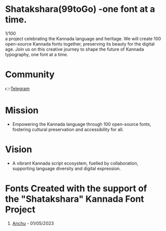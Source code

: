 # Shatakshara(99toGo) -one font at a time.
1/100\
a project celebrating the Kannada language and heritage. We will create 100 open-source Kannada fonts together, preserving its beauty for the digital age. Join us on this creative journey to shape the future of Kannada typography, one font at a time.

# Community
👉[Telegram](https://telegram.me/shatakshara)

# Mission
* Empowering the Kannada language through 100 open-source fonts, fostering cultural preservation and accessibility for all.
  
# Vision
* A vibrant Kannada script ecosystem, fuelled by collaboration, supporting language diversity and digital expression.

# Fonts Created with the support of the "Shatakshara" Kannada Font Project
1. [Anchu](https://github.com/imarunck/anchu) - 01/05/2023
